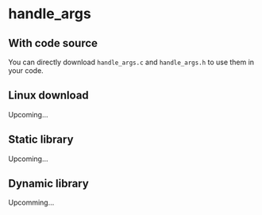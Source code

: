 # handle_args

## With code source

You can directly download `handle_args.c` and `handle_args.h` to use them in your code.

## Linux download

Upcoming...

## Static library

Upcoming...

## Dynamic library

Upcomming...